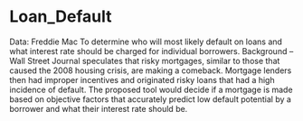 # Loan_Default
Data: Freddie Mac
To determine who will most likely default on loans and what interest rate should be charged for individual borrowers.
Background – Wall Street Journal speculates that risky mortgages, similar to those that caused the 2008 housing crisis, are making a comeback. Mortgage lenders then had improper incentives and originated risky loans that had a high incidence of default. The proposed tool would decide if a mortgage is made based on objective factors that accurately predict low default potential by a borrower and what their interest rate should be.

